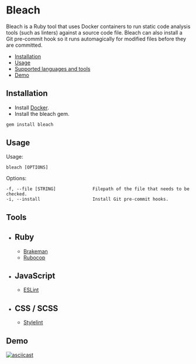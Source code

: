 # Bleach

Bleach is a Ruby tool that uses Docker containers to run static code analysis tools (such as linters) against a source code file. Bleach can also install a Git pre-commit hook so it runs automagically for modified files before they are committed.
* [Installation](#installation)
* [Usage](#usage)
* [Supported languages and tools](#tools)
* [Demo](#demo)


## Installation

- Install [Docker](https://www.docker.com/products/docker-desktop).
- Install the bleach gem.

```bash
gem install bleach
```

## Usage

Usage:

    bleach [OPTIONS]

Options:

    -f, --file [STRING]              Filepath of the file that needs to be checked.
    -i, --install                    Install Git pre-commit hooks.

## Tools

- Ruby
  -
  - [Brakeman](https://brakemanscanner.org/)
  - [Rubocop](https://rubocop.org/)
- JavaScript
  -
  - [ESLint](https://eslint.org/)
- CSS / SCSS
  -
  - [Stylelint](https://stylelint.io/)

## Demo

[![asciicast](https://asciinema.org/a/406305.svg)](https://asciinema.org/a/406305)
